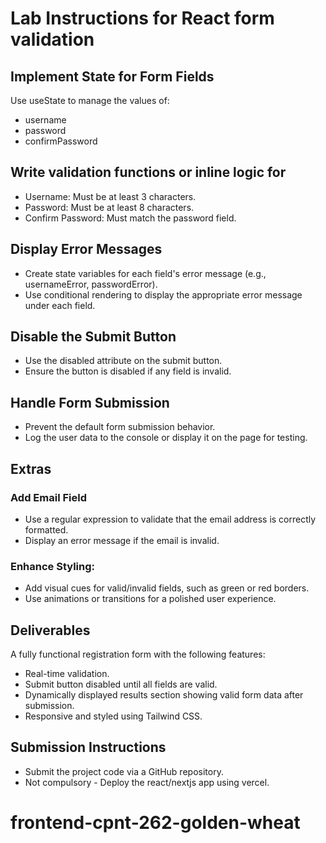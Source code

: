 # Lab Instructions for React form validation

## Implement State for Form Fields

Use useState to manage the values of:

- username
- password
- confirmPassword

## Write validation functions or inline logic for

- Username: Must be at least 3 characters.
- Password: Must be at least 8 characters.
- Confirm Password: Must match the password field.

## Display Error Messages

- Create state variables for each field's error message (e.g., usernameError, passwordError).
- Use conditional rendering to display the appropriate error message under each field.

## Disable the Submit Button

- Use the disabled attribute on the submit button.
- Ensure the button is disabled if any field is invalid.

## Handle Form Submission

- Prevent the default form submission behavior.
- Log the user data to the console or display it on the page for testing.

## Extras

### Add Email Field

- Use a regular expression to validate that the email address is correctly formatted.
- Display an error message if the email is invalid.

### Enhance Styling:

- Add visual cues for valid/invalid fields, such as green or red borders.
- Use animations or transitions for a polished user experience.

## Deliverables

A fully functional registration form with the following features:

- Real-time validation.
- Submit button disabled until all fields are valid.
- Dynamically displayed results section showing valid form data after submission.
- Responsive and styled using Tailwind CSS.

## Submission Instructions

- Submit the project code via a GitHub repository.
- Not compulsory - Deploy the react/nextjs app using vercel.
# frontend-cpnt-262-golden-wheat
